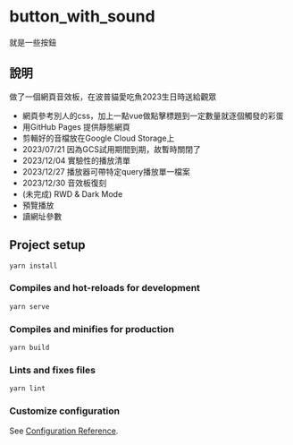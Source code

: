 # button_with_sound
就是一些按鈕

## 說明
做了一個網頁音效板，在波普貓愛吃魚2023生日時送給觀眾
- 網頁參考別人的css，加上一點vue做點擊標題到一定數量就逐個觸發的彩蛋
- 用GitHub Pages 提供靜態網頁
- 剪輯好的音檔放在Google Cloud Storage上
- 2023/07/21 因為GCS試用期間到期，故暫時關閉了
- 2023/12/04 實驗性的播放清單
- 2023/12/27 播放器可帶特定query播放單一檔案
- 2023/12/30 音效板復刻
- (未完成) RWD & Dark Mode
- 預覽播放
- 讀網址參數

## Project setup
```
yarn install
```

### Compiles and hot-reloads for development
```
yarn serve
```

### Compiles and minifies for production
```
yarn build
```

### Lints and fixes files
```
yarn lint
```

### Customize configuration
See [Configuration Reference](https://cli.vuejs.org/config/).
